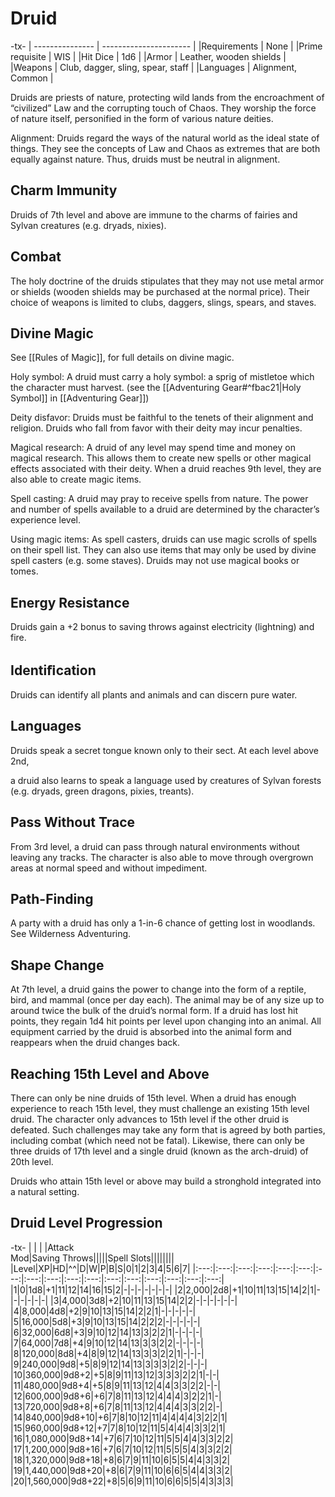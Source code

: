 # Druid

-tx-
| --------------- | ---------------------- |
|Requirements | None |
|Prime requisite | WIS |
|Hit Dice | 1d6 |
|Armor | Leather, wooden shields |
|Weapons | Club, dagger, sling, spear, staff |
|Languages | Alignment, Common |

Druids are priests of nature, protecting wild lands from the encroachment of “civilized” Law and the corrupting touch of Chaos. They worship the force of nature itself, personified in the form of various nature deities.

Alignment: Druids regard the ways of the natural world as the ideal state of things. They see the concepts of Law and Chaos as extremes that are both equally against nature. Thus, druids must be neutral in alignment.

## Charm Immunity

Druids of 7th level and above are immune to the charms of fairies and Sylvan creatures (e.g. dryads, nixies).

## Combat

The holy doctrine of the druids stipulates that they may not use metal armor or shields (wooden shields may be purchased at the normal price). Their choice of weapons is limited to clubs, daggers, slings, spears, and staves.

## Divine Magic

See [[Rules of  Magic]], for full details on divine magic.

Holy symbol: A druid must carry a holy symbol: a sprig of mistletoe which the character must harvest. (see the [[Adventuring Gear#^fbac21|Holy Symbol]] in [[Adventuring Gear]])

Deity disfavor: Druids must be faithful to the tenets of their alignment and religion. Druids who fall from favor with their deity may incur penalties.

Magical research: A druid of any level may spend time and money on magical research. This allows them to create new spells or other magical effects associated with their deity. When a druid reaches 9th level, they are also able to create magic items.

Spell casting: A druid may pray to receive spells from nature. The power and number of spells available to a druid are determined by the character’s experience level.

Using magic items: As spell casters, druids can use magic scrolls of spells on their spell list. They can also use items that may only be used by divine spell casters (e.g. some staves). Druids may not use magical books or tomes.

## Energy Resistance

Druids gain a +2 bonus to saving throws against electricity (lightning) and fire.

## Identiﬁcation

Druids can identify all plants and animals and can discern pure water.

## Languages

Druids speak a secret tongue known only to their sect. At each level above 2nd,

a druid also learns to speak a language used by creatures of Sylvan forests (e.g. dryads, green dragons, pixies, treants).

## Pass Without Trace

From 3rd level, a druid can pass through natural environments without leaving any tracks. The character is also able to move through overgrown areas at normal speed and without impediment.

## Path-Finding     

A party with a druid has only a 1-in-6 chance of getting lost in woodlands. See Wilderness Adventuring.

## Shape Change   

At 7th level, a druid gains the power to change into the form of a reptile, bird, and mammal (once per day each). The animal may be of any size up to around twice the bulk of the druid’s normal form. If a druid has lost hit points, they regain 1d4 hit points per level upon changing into an animal. All equipment carried by the druid is absorbed into the animal form and reappears when the druid changes back.

## Reaching 15th Level and Above            

There can only be nine druids of 15th level. When a druid has enough experience to reach 15th level, they must challenge an existing 15th level druid. The character only advances to 15th level if the other druid is defeated. Such challenges may take any form that is agreed by both parties, including combat (which need not be fatal). Likewise, there can only be three druids of 17th level and a single druid (known as the arch-druid) of 20th level.

Druids who attain 15th level or above may build a stronghold integrated into a natural setting.

## Druid Level Progression

-tx-
| | | |Attack<br> Mod|Saving Throws|||||Spell Slots||||||||
|Level|XP|HD|^^|D|W|P|B|S|0|1|2|3|4|5|6|7|
|:---:|:---:|:---:|:---:|:---:|:---:|:---:|:---:|:---:|:---:|:---:|:---:|:---:|:---:|:---:|:---:|:---:|
|1|0|1d8|+1|11|12|14|16|15|2|\-|\-|\-|\-|\-|\-|\-|
|2|2,000|2d8|+1|10|11|13|15|14|2|1|\-|\-|\-|\-|\-|\-|
|3|4,000|3d8|+2|10|11|13|15|14|2|2|\-|\-|\-|\-|\-|\-|
|4|8,000|4d8|+2|9|10|13|15|14|2|2|1|\-|\-|\-|\-|\-|
|5|16,000|5d8|+3|9|10|13|15|14|2|2|2|\-|\-|\-|\-|\-|
|6|32,000|6d8|+3|9|10|12|14|13|3|2|2|1|\-|\-|\-|\-|
|7|64,000|7d8|+4|9|10|12|14|13|3|3|2|2|\-|\-|\-|\-|
|8|120,000|8d8|+4|8|9|12|14|13|3|3|2|2|1|\-|\-|\-|
|9|240,000|9d8|+5|8|9|12|14|13|3|3|3|2|2|\-|\-|\-|
|10|360,000|9d8+2|+5|8|9|11|13|12|3|3|3|2|2|1|\-|\-|
|11|480,000|9d8+4|+5|8|9|11|13|12|4|4|3|3|2|2|\-|\-|
|12|600,000|9d8+6|+6|7|8|11|13|12|4|4|4|3|2|2|1|\-|
|13|720,000|9d8+8|+6|7|8|11|13|12|4|4|4|3|3|2|2|\-|
|14|840,000|9d8+10|+6|7|8|10|12|11|4|4|4|4|3|2|2|1|
|15|960,000|9d8+12|+7|7|8|10|12|11|5|4|4|4|3|3|2|1|
|16|1,080,000|9d8+14|+7|6|7|10|12|11|5|5|4|4|3|3|2|2|
|17|1,200,000|9d8+16|+7|6|7|10|12|11|5|5|5|4|3|3|2|2|
|18|1,320,000|9d8+18|+8|6|7|9|11|10|6|5|5|4|4|3|3|2|
|19|1,440,000|9d8+20|+8|6|7|9|11|10|6|6|5|4|4|3|3|2|
|20|1,560,000|9d8+22|+8|5|6|9|11|10|6|6|5|5|4|3|3|3|
